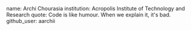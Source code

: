 name: Archi Chourasia
institution: Acropolis Institute of Technology and Research
quote: Code is like humour. When we explain it, it's bad.
github_user: aarchii
